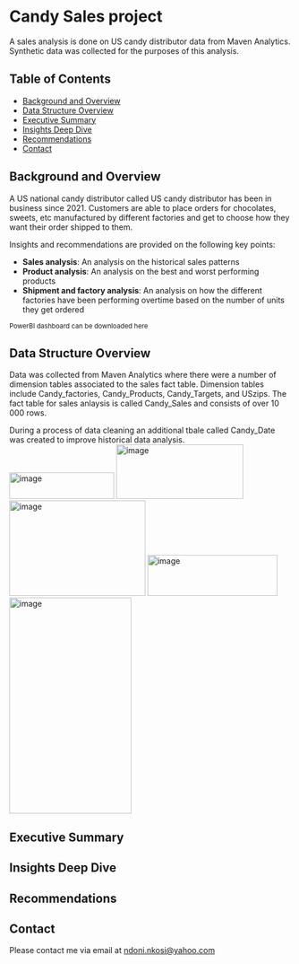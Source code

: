 # Candy Sales project
A sales analysis is done on US candy distributor data from Maven Analytics. Synthetic data was collected for the purposes of this analysis.

## Table of Contents

- [Background and Overview](#BackgroundandOverview)
- [Data Structure Overview](#DataStructureOverview)
- [Executive Summary](#ExecutiveSummary)
- [Insights Deep Dive](#InsightsDeepDive)
- [Recommendations](#Recommendations)
- [Contact](#contact)

## Background and Overview

A US national candy distributor called US candy distributor has been in business since 2021. Customers are able to place orders for chocolates, sweets, etc manufactured by different factories and get to choose how they want their order shipped to them.

Insights and recommendations are provided on the following key points:

- **Sales analysis**: An analysis on the historical sales patterns 
- **Product analysis**: An analysis on the best and worst performing products
- **Shipment and factory analysis**: An analysis on how the different factories have been performing overtime based on the number of units they get ordered

<sub>PowerBI dashboard can be downloaded here</sub><br/>

## Data Structure Overview

Data was collected from Maven Analytics where there were a number of dimension tables associated to the sales fact table. Dimension tables include Candy_factories, Candy_Products, Candy_Targets, and USzips.
The fact table for sales anlaysis is called Candy_Sales and consists of over 10 000 rows. </br>

During a process of data cleaning an additional tbale called Candy_Date was created to improve historical data analysis.
<img width="187" height="47" alt="image" src="https://github.com/user-attachments/assets/1b34496d-6972-4307-948b-297780fb705f" />
<img width="227" height="97" alt="image" src="https://github.com/user-attachments/assets/fb2ecb6f-a25b-4a3d-abcc-be3f3aa94eca" />
<img width="243" height="170" alt="image" src="https://github.com/user-attachments/assets/9e640043-2b18-4cfe-a0b8-9da3eb32f2b7" />
<img width="232" height="73" alt="image" src="https://github.com/user-attachments/assets/2da472a6-5f4c-4fca-8fd0-4cafb6a26ce5" />
<img width="218" height="385" alt="image" src="https://github.com/user-attachments/assets/a136259e-05fd-4ba4-a7e4-43783393603f" />



## Executive Summary


## Insights Deep Dive


## Recommendations


## Contact
Please contact me via email at ndoni.nkosi@yahoo.com
